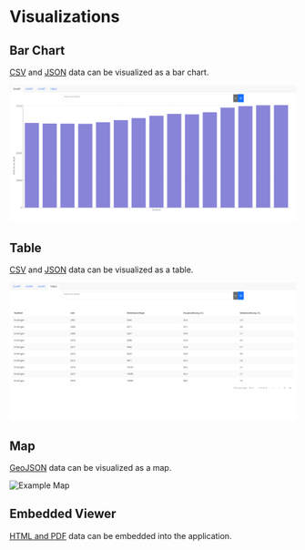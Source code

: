 # Visualizations

## Bar Chart

[CSV](dataTypes.en.md#csv) and [JSON](dataTypes.en.md#json) data can be visualized as a bar chart.

![Example Bar Chart](../assets/barChart.png "Example Bar Chart")

## Table

[CSV](dataTypes.en.md#csv) and [JSON](dataTypes.en.md#json) data can be visualized as a table.

![Example Table](../assets/table.png "Example Table")

## Map

[GeoJSON](dataTypes.en.md#geojson) data can be visualized as a map.

![Example Map](../assets/map.png "Example Map")

## Embedded Viewer

[HTML and PDF](dataTypes.en.md#html-and-pdf) data can be embedded into the application.
